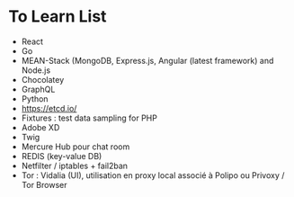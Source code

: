 # To Learn List

* React
* Go
* MEAN-Stack (MongoDB, Express.js, Angular (latest framework) and Node.js
* Chocolatey
* GraphQL
* Python
* https://etcd.io/
* Fixtures : test data sampling for PHP
* Adobe XD
* Twig
* Mercure Hub pour chat room
* REDIS (key-value DB)
* Netfilter / iptables + fail2ban
* Tor : Vidalia (UI), utilisation en proxy local associé à Polipo ou Privoxy / Tor Browser
